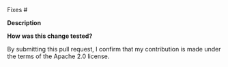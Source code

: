<!--
Thanks for contributing to Karpenter Core! Before making major changes, please read karpenter.sh/docs/contributing/design-guide
-->

<!-- Please follow the guidelines at https://www.conventionalcommits.org/en/v1.0.0/ and use one of the following in your title:
feat:            <-- New features that require a MINOR version update
fix:             <-- Bug fixes that require at PATCH version update
docs:            <-- Documentation change that does not impact code
chore:           <-- Metadata changes such as dependency update or configuration files
test:            <-- Test changes that do not impact behavior
perf:            <-- Code changes that improve performance but do not impact behavior
BREAKING CHANGE: <-- Include if your change includes a backwards incompatible change.
-->

Fixes # <!-- issue number -->

**Description**

**How was this change tested?**


By submitting this pull request, I confirm that my contribution is made under the terms of the Apache 2.0 license.
